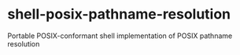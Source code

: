# shell-posix-pathname-resolution
Portable POSIX-conformant shell implementation of POSIX pathname resolution
